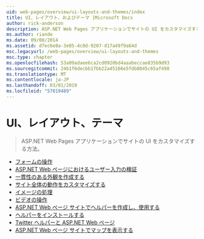 ```yaml
---
uid: web-pages/overview/ui-layouts-and-themes/index
title: UI、レイアウト、およびテーマ |Microsoft Docs
author: rick-anderson
description: ASP.NET Web Pages アプリケーションでサイトの UI をカスタマイズする方法。
ms.author: riande
ms.date: 09/08/2014
ms.assetid: d7ec6e8a-3e05-4c0d-9207-d17a49f9a64d
msc.legacyurl: /web-pages/overview/ui-layouts-and-themes
msc.type: chapter
ms.openlocfilehash: 53a09adaee6ca2cd0920bd4aaabeccae835b9d93
ms.sourcegitcommit: 24b1f6decbb17bb22a45166e5fdb0845c65af498
ms.translationtype: MT
ms.contentlocale: ja-JP
ms.lasthandoff: 03/01/2019
ms.locfileid: "57019489"
---
```

<a name="ui-layouts-and-themes"></a>UI、レイアウト、テーマ
====================
> ASP.NET Web Pages アプリケーションでサイトの UI をカスタマイズする方法。


- [フォームの操作](4-working-with-forms.md)
- [ASP.NET Web ページにおけるユーザー入力の検証](validating-user-input-in-aspnet-web-pages-sites.md)
- [一貫性のある外観を作成する](3-creating-a-consistent-look.md)
- [サイト全体の動作をカスタマイズする](18-customizing-site-wide-behavior.md)
- [イメージの処理](9-working-with-images.md)
- [ビデオの操作](10-working-with-video.md)
- [ASP.NET Web ページ サイトでヘルパーを作成し、使用する](creating-and-using-a-helper-in-an-aspnet-web-pages-site.md)
- [ヘルパーをインストールする](installing-helpers.md)
- [Twitter ヘルパーと ASP.NET Web ページ](twitter-helper.md)
- [ASP.NET Web ページ サイトでマップを表示する](displaying-maps-in-an-aspnet-web-pages-site.md)

